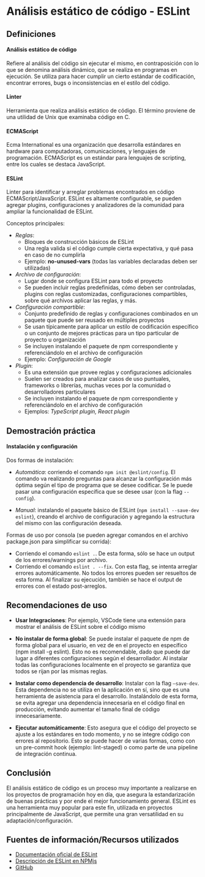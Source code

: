 # Análisis estático de código - ESLint

## Definiciones

#### Análisis estático de código

Refiere al análisis del código sin ejecutar el mismo, en contraposición con lo que se denomina análisis dinámico, que se realiza en programas en ejecución.
Se utiliza para hacer cumplir un cierto estándar de codificación, encontrar errores, bugs o inconsistencias en el estilo del código.

#### Linter

Herramienta que realiza análisis estático de código. El término proviene de una utilidad de Unix que examinaba código en C.

#### ECMAScript

Ecma International es una organización que desarrolla estándares en hardware para computadoras, comunicaciones, y lenguajes de programación.
ECMAScript es un estándar para lenguajes de scripting, entre los cuales se destaca JavaScript.

#### ESLint

Linter para identificar y arreglar problemas encontrados en código ECMAScript/JavaScript. ESLint es altamente configurable, se pueden agregar plugins, configuraciones y analizadores de la comunidad para ampliar la funcionalidad de ESLint.

Conceptos principales:

- _Reglas_:
  - Bloques de construcción básicos de ESLint
  - Una regla valida si el código cumple cierta expectativa, y qué pasa en caso de no cumplirla
  - Ejemplo: **no-unused-vars** (todas las variables declaradas deben ser utilizadas)
- _Archivo de configuración_:
  - Lugar donde se configura ESLint para todo el proyecto
  - Se pueden incluir reglas predefinidas, cómo deben ser controladas, plugins con reglas customizadas, configuraciones compartibles, sobre qué archivos aplicar las reglas, y más.
- _Configuración compartible_:
  - Conjunto predefinido de reglas y configuraciones combinados en un paquete que puede ser reusado en múltiples proyectos
  - Se usan típicamente para aplicar un estilo de codificación específico o un conjunto de mejores prácticas para un tipo particular de proyecto u organización
  - Se incluyen instalando el paquete de npm correspondiente y referenciándolo en el archivo de configuración
  - Ejemplo: _Configuración de Google_
- _Plugin_:
  - Es una extensión que provee reglas y configuraciones adicionales
  - Suelen ser creados para analizar casos de uso puntuales, frameworks o librerías, muchas veces por la comunidad o desarrolladores particulares
  - Se incluyen instalando el paquete de npm correspondiente y referenciándolo en el archivo de configuración
  - Ejemplos: _TypeScript plugin, React plugin_

## Demostración práctica

#### Instalación y configuración

Dos formas de instalación:

- _Automática_: corriendo el comando `npm init @eslint/config`. El comando va realizando preguntas para alcanzar la configuración más óptima según el tipo de programa que se desee codificar. Se le puede pasar una configuración específica que se desee usar (con la flag `--config`).

- _Manual_: instalando el paquete básico de ESLint (`npm install --save-dev eslint`), creando el archivo de configuración y agregando la estructura del mismo con las configuración deseada.

Formas de uso por consola (se pueden agregar comandos en el archivo package.json para simplificar su corrida):

- Corriendo el comando `eslint .`. De esta forma, sólo se hace un output de los errores/warnings por archivo.
- Corriendo el comando `eslint . --fix`. Con esta flag, se intenta arreglar errores automáticamente. No todos los errores pueden ser resueltos de esta forma. Al finalizar su ejecución, también se hace el output de errores con el estado post-arreglos.

## Recomendaciones de uso

- **Usar Integraciones**: Por ejemplo, VSCode tiene una extensión para mostrar el análisis de ESLint sobre el código mismo

- **No instalar de forma global**: Se puede instalar el paquete de npm de forma global para el usuario, en vez de en el proyecto en específico (npm install -g eslint). Esto no es recomendable, dado que puede dar lugar a diferentes configuraciones según el desarrollador. Al instalar todas las configuraciones localmente en el proyecto se garantiza que todos se rijan por las mismas reglas.

- **Instalar como dependencia de desarrollo**: Instalar con la flag `–save-dev`. Esta dependencia no se utiliza en la aplicación en sí, sino que es una herramienta de asistencia para el desarrollo. Instalándolo de esta forma, se evita agregar una dependencia innecesaria en el código final en producción, evitando aumentar el tamaño final de código innecesariamente.

- **Ejecutar automáticamente**: Esto asegura que el código del proyecto se ajuste a los estándares en todo momento, y no se integre código con errores al repositorio. Esto se puede hacer de varias formas, como con un pre-commit hook (ejemplo: lint-staged) o como parte de una pipeline de integración continua.

## Conclusión

El análisis estático de código es un proceso muy importante a realizarse en los proyectos de programación hoy en día, que asegura la estandarización de buenas prácticas y por ende el mejor funcionamiento general.
ESLint es una herramienta muy popular para este fin, utilizada en proyectos principalmente de JavaScript, que permite una gran versatilidad en su adaptación/configuración.

## Fuentes de información/Recursos utilizados

- [Documentación oficial de ESLint](https://eslint.org/)
- [Descripción de ESLint en NPMjs](https://www.npmjs.com/package/eslint)
- [GitHub](https://github.com/eslint)
